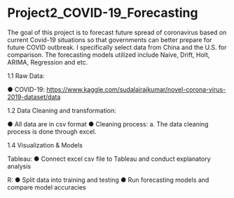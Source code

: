 # Project2_COVID-19_Forecasting

The goal of this project is to forecast future spread of coronavirus based on current Covid-19 situations so that governments can better prepare for future COVID outbreak.
I specifically select data from China and the U.S. for comparison. The forecasting models utilized include Naive, Drift, Holt, ARIMA, Regression and etc.  


1.1 Raw Data:

● COVID-19: https://www.kaggle.com/sudalairajkumar/novel-corona-virus-2019-dataset/data

1.2 Data Cleaning and transformation:

● All data are in csv format
● Cleaning process:
a. The data cleaning process is done through excel.


1.4 Visualization & Models

Tableau: 
● Connect excel csv file to Tableau and conduct explanatory analysis

R:
● Split data into training and testing
● Run forecasting models and compare model accuracies
